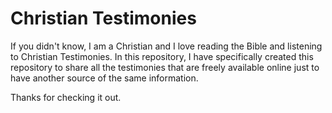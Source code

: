 # Christian Testimonies

If you didn't know, I am a Christian and I love reading the Bible and listening to Christian Testimonies.
In this repository, I have specifically created this repository to share all the testimonies that are freely available online just to have another source of the same information.

Thanks for checking it out.
